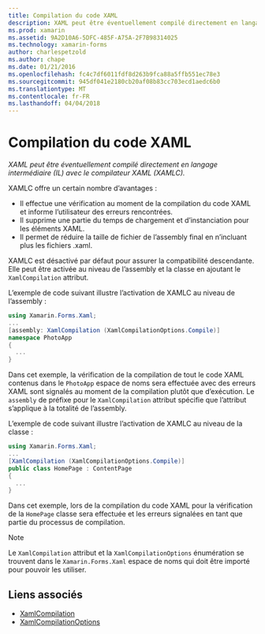 ```yaml
---
title: Compilation du code XAML
description: XAML peut être éventuellement compilé directement en langage intermédiaire (IL) avec le compilateur XAML (XAMLC).
ms.prod: xamarin
ms.assetid: 9A2D10A6-5DFC-485F-A75A-2F7B98314025
ms.technology: xamarin-forms
author: charlespetzold
ms.author: chape
ms.date: 01/21/2016
ms.openlocfilehash: fc4c7df6011fdf8d263b9fca88a5ffb551ec78e3
ms.sourcegitcommit: 945df041e2180cb20af08b83cc703ecd1aedc6b0
ms.translationtype: MT
ms.contentlocale: fr-FR
ms.lasthandoff: 04/04/2018
---
```

# <a name="xaml-compilation"></a>Compilation du code XAML

_XAML peut être éventuellement compilé directement en langage intermédiaire (IL) avec le compilateur XAML (XAMLC)._

XAMLC offre un certain nombre d’avantages :

- Il effectue une vérification au moment de la compilation du code XAML et informe l’utilisateur des erreurs rencontrées.
- Il supprime une partie du temps de chargement et d’instanciation pour les éléments XAML.
- Il permet de réduire la taille de fichier de l’assembly final en n’incluant plus les fichiers .xaml.

XAMLC est désactivé par défaut pour assurer la compatibilité descendante. Elle peut être activée au niveau de l’assembly et la classe en ajoutant le `XamlCompilation` attribut.

L’exemple de code suivant illustre l’activation de XAMLC au niveau de l’assembly :

```csharp
using Xamarin.Forms.Xaml;
...
[assembly: XamlCompilation (XamlCompilationOptions.Compile)]
namespace PhotoApp
{
  ...
}
```

Dans cet exemple, la vérification de la compilation de tout le code XAML contenus dans le `PhotoApp` espace de noms sera effectuée avec des erreurs XAML sont signalés au moment de la compilation plutôt que d’exécution.
Le `assembly` de préfixe pour le `XamlCompilation` attribut spécifie que l’attribut s’applique à la totalité de l’assembly.

L’exemple de code suivant illustre l’activation de XAMLC au niveau de la classe :

```csharp
using Xamarin.Forms.Xaml;
...
[XamlCompilation (XamlCompilationOptions.Compile)]
public class HomePage : ContentPage
{
  ...
}
```

Dans cet exemple, lors de la compilation du code XAML pour la vérification de la `HomePage` classe sera effectuée et les erreurs signalées en tant que partie du processus de compilation.

> [!NOTE]
> Le `XamlCompilation` attribut et la `XamlCompilationOptions` énumération se trouvent dans le `Xamarin.Forms.Xaml` espace de noms qui doit être importé pour pouvoir les utiliser.


## <a name="related-links"></a>Liens associés

- [XamlCompilation](https://developer.xamarin.com/api/type/Xamarin.Forms.Xaml.XamlCompilationAttribute/)
- [XamlCompilationOptions](https://developer.xamarin.com/api/type/Xamarin.Forms.Xaml.XamlCompilationOptions/)
